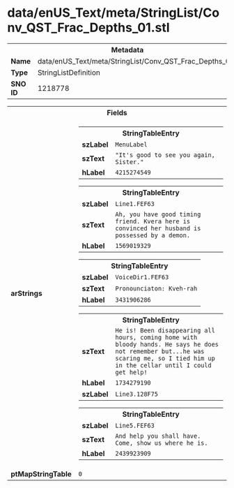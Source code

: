 <h1>data/enUS_Text/meta/StringList/Conv_QST_Frac_Depths_01.stl</h1><table><tr><th colspan="100%">Metadata</th></tr><tr><td><b>Name</b></td><td>data/enUS_Text/meta/StringList/Conv_QST_Frac_Depths_01.stl</td></tr><tr><td><b>Type</b></td><td>StringListDefinition</td></tr><tr><td><b>SNO ID</b></td><td>1218778</td></tr></table>

<table><tr><th colspan="100%">Fields</th></tr><tr><td><b>arStrings</b></td><td><table><tr><th colspan="100%">StringTableEntry</th></tr><tr><td><b>szLabel</b></td><td><code>MenuLabel</code></td></tr><tr><td><b>szText</b></td><td><code>"It's good to see you again, Sister."</code></td></tr><tr><td><b>hLabel</b></td><td><code>4215274549</code></td></tr></table>


<table><tr><th colspan="100%">StringTableEntry</th></tr><tr><td><b>szLabel</b></td><td><code>Line1.FEF63</code></td></tr><tr><td><b>szText</b></td><td><code>Ah, you have good timing friend. Kvera here is convinced her husband is possessed by a demon.</code></td></tr><tr><td><b>hLabel</b></td><td><code>1569019329</code></td></tr></table>


<table><tr><th colspan="100%">StringTableEntry</th></tr><tr><td><b>szLabel</b></td><td><code>VoiceDir1.FEF63</code></td></tr><tr><td><b>szText</b></td><td><code>Pronounciaton: Kveh-rah</code></td></tr><tr><td><b>hLabel</b></td><td><code>3431906286</code></td></tr></table>


<table><tr><th colspan="100%">StringTableEntry</th></tr><tr><td><b>szText</b></td><td><code>He is! Been disappearing all hours, coming home with bloody hands. He says he does not remember but...he was scaring me, so I tied him up in the cellar until I could get help!</code></td></tr><tr><td><b>hLabel</b></td><td><code>1734279190</code></td></tr><tr><td><b>szLabel</b></td><td><code>Line3.128F75</code></td></tr></table>


<table><tr><th colspan="100%">StringTableEntry</th></tr><tr><td><b>szLabel</b></td><td><code>Line5.FEF63</code></td></tr><tr><td><b>szText</b></td><td><code>And help you shall have. Come, show us where he is.</code></td></tr><tr><td><b>hLabel</b></td><td><code>2439923909</code></td></tr></table>


</td></tr><tr><td><b>ptMapStringTable</b></td><td><code>0</code></td></tr></table>


